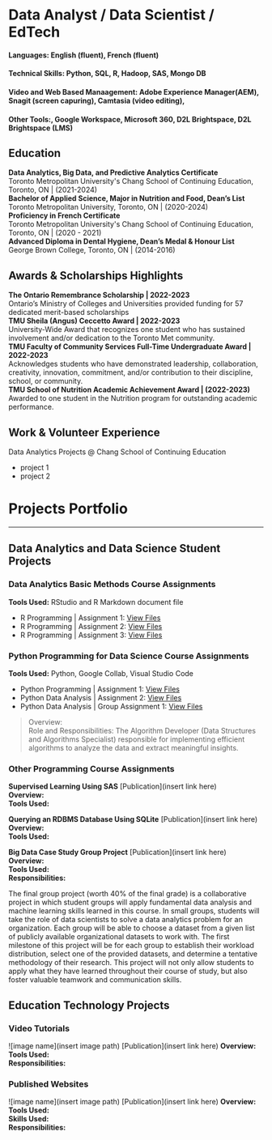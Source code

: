 # Data Analyst / Data Scientist / EdTech

#### Languages: English (fluent), French (fluent) 
#### Technical Skills: Python, SQL, R, Hadoop, SAS, Mongo DB  
#### Video and Web Based Manaagement: Adobe Experience Manager(AEM), Snagit (screen capuring), Camtasia (video editing),  
#### Other Tools:, Google Workspace, Microsoft 360, D2L Brightspace, D2L Brightspace (LMS)

## Education
 **Data Analytics, Big Data, and Predictive Analytics Certificate** <br />
Toronto Metropolitan University's Chang School of Continuing Education, Toronto, ON | (2021-2024) <br />
**Bachelor of Applied Science, Major in Nutrition and Food, Dean’s List** <br />
Toronto Metropolitan University, Toronto, ON | (2020-2024) <br />
**Proficiency in French Certificate** <br />
Toronto Metropolitan University's Chang School of Continuing Education, Toronto, ON | (2020 - 2021) <br />
**Advanced Diploma in Dental Hygiene, Dean’s Medal &  Honour List** <br />
George Brown College, Toronto, ON | (2014-2016)

## Awards & Scholarships Highlights
**The Ontario Remembrance Scholarship	| 2022-2023** <br />
Ontario’s Ministry of Colleges and Universities provided funding for 57 dedicated merit-based scholarships <br />
**TMU Sheila (Angus) Ceccetto Award |	2022-2023** <br />
University-Wide Award that recognizes one student who has sustained involvement and/or dedication to the Toronto Met community. <br />
**TMU Faculty of Community Services Full-Time Undergraduate Award |	2022-2023** <br />
Acknowledges students who have demonstrated leadership, collaboration, creativity, innovation, commitment, and/or contribution to their discipline, school, or community. <br />
**TMU School of Nutrition Academic Achievement Award |	(2022-2023)** <br />
Awarded to one student in the Nutrition program for outstanding academic performance.

## Work & Volunteer Experience
Data Analytics Projects @ Chang School of Continuing Education
- project 1
- project 2

# Projects Portfolio
---
## Data Analytics and Data Science Student Projects

### Data Analytics Basic Methods Course Assignments
**Tools Used:** RStudio and R Markdown document file <br />
- R Programming | Assignment 1: [View Files](https://github.com/stephbois/stephbois.github.io/tree/main/assets/projects/r_programming/assignment_1) <br />
- R Programming | Assignment 2: [View Files](https://github.com/stephbois/stephbois.github.io/tree/main/assets/projects/r_programming/assignment_2) <br />
- R Programming | Assignment 3: [View Files](https://github.com/stephbois/stephbois.github.io/tree/main/assets/projects/r_programming/assignment_3) <br />

### Python Programming for Data Science Course Assignments 
**Tools Used:** Python, Google Collab, Visual Studio Code <br />
- Python Programming | Assignment 1: [View Files](https://github.com/stephbois/stephbois.github.io/tree/main/assets/projects/python/assignment_1) <br />
- Python Data Analysis | Assignment 2: [View Files](https://github.com/stephbois/stephbois.github.io/tree/main/assets/projects/python/assignment_2) <br />
- Python Data Analysis | Group Assignment 1: [View Files](https://github.com/stephbois/stephbois.github.io/tree/main/assets/projects/python/group_assignment_1) <br />
 > Overview: <br />
 > Role and Responsibilities: The Algorithm Developer (Data Structures and Algorithms Specialist) responsible for implementing efficient algorithms to analyze the data and extract meaningful insights. 

### Other Programming Course Assignments 
**Supervised Learning Using SAS** [Publication](insert link here) <br />
**Overview:** <br />
**Tools Used:** <br />

**Querying an RDBMS Database Using SQLite** [Publication](insert link here)  <br />
**Overview:** <br />
**Tools Used:** <br />

**Big Data Case Study Group Project** [Publication](insert link here) <br />
**Overview:** <br />
**Tools Used:** <br />
**Responsibilities:** <br />

The final group project (worth 40% of the final grade) is a collaborative project in which
student groups will apply fundamental data analysis and machine learning skills learned in
this course. In small groups, students will take the role of data scientists to solve a data
analytics problem for an organization. Each group will be able to choose a dataset from a
given list of publicly available organizational datasets to work with.
The first milestone of this project will be for each group to establish their workload
distribution, select one of the provided datasets, and determine a tentative methodology of
their research.
This project will not only allow students to apply what they have learned throughout their
course of study, but also foster valuable teamwork and communication skills.


## Education Technology Projects

### Video Tutorials
![image name](insert image path)
[Publication](insert link here)
**Overview:** <br />
**Tools Used:** <br />
**Responsibilities:** <br />

### Published Websites
![image name](insert image path)
[Publication](insert link here)
**Overview:** <br />
**Tools Used:** <br />
**Skills Used:** <br />
**Responsibilities:** <br />

